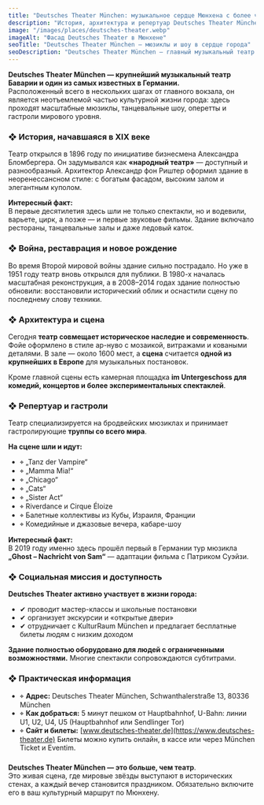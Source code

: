 ```yaml
---
title: "Deutsches Theater München: музыкальное сердце Мюнхена с более чем 125-летней историей"
description: "История, архитектура и репертуар Deutsches Theater München — крупнейшего музыкального театра Баварии. От мюзиклов и шоу до социальной миссии."
image: "/images/places/deutsches-theater.webp"
imageAlt: "Фасад Deutsches Theater в Мюнхене"
seoTitle: "Deutsches Theater München — мюзиклы и шоу в сердце города"
seoDescription: "Deutsches Theater München — главный музыкальный театр Баварии. История, мюзиклы, архитектура, гастроли, адрес и билеты. Лучшие шоу в Мюнхене."
---
```


**Deutsches Theater München — крупнейший музыкальный театр Баварии и один из самых известных в Германии.**  
Расположенный всего в нескольких шагах от главного вокзала, он является неотъемлемой частью культурной жизни города: здесь проходят масштабные мюзиклы, танцевальные шоу, оперетты и гастроли мирового уровня.

### ❖ История, начавшаяся в XIX веке

Театр открылся в 1896 году по инициативе бизнесмена Александра Бломбергера. Он задумывался как **«народный театр»** — доступный и разнообразный. Архитектор Александр фон Риштер оформил здание в неоренессансном стиле: с богатым фасадом, высоким залом и элегантным куполом.

**Интересный факт:**  
В первые десятилетия здесь шли не только спектакли, но и водевили, варьете, цирк, а позже — и первые звуковые фильмы. Здание включало рестораны, танцевальные залы и даже ледовый каток.

### ❖ Война, реставрация и новое рождение

Во время Второй мировой войны здание сильно пострадало. Но уже в 1951 году театр вновь открылся для публики. В 1980-х началась масштабная реконструкция, а в 2008–2014 годах здание полностью обновили: восстановили исторический облик и оснастили сцену по последнему слову техники.

### ❖ Архитектура и сцена

Сегодня **театр совмещает историческое наследие и современность**. Фойе оформлено в стиле ар-нуво с мозаикой, витражами и коваными деталями. В зале — около 1600 мест, а **сцена** считается **одной из крупнейших в Европе** для музыкальных постановок.

Кроме главной сцены есть камерная площадка **im Untergeschoss для комедий, концертов и более экспериментальных спектаклей**.

### ❖ Репертуар и гастроли

Театр специализируется на бродвейских мюзиклах и принимает гастролирующие **труппы со всего мира**.

**На сцене шли и идут:**
- ⌖ „Tanz der Vampire“
- ⌖ „Mamma Mia!“
- ⌖ „Chicago“
- ⌖ „Cats“
- ⌖ „Sister Act“
- ⌖ Riverdance и Cirque Éloize
- ⌖ Балетные коллективы из Кубы, Израиля, Франции
- ⌖ Комедийные и джазовые вечера, кабаре-шоу

**Интересный факт:**  
В 2019 году именно здесь прошёл первый в Германии тур мюзикла **„Ghost – Nachricht von Sam“** — адаптации фильма с Патриком Суэйзи.

### ❖ Социальная миссия и доступность

**Deutsches Theater активно участвует в жизни города:**
- ✔ проводит мастер-классы и школьные постановки
- ✔ организует экскурсии и «открытые двери»
- ✔ отрудничает с KulturRaum München и предлагает бесплатные билеты людям с низким доходом

**Здание полностью оборудовано для людей с ограниченными возможностями.** Многие спектакли сопровождаются субтитрами.

### ❖ Практическая информация

- ⌖ **Адрес:**  Deutsches Theater München, Schwanthalerstraße 13, 80336 München
- ⌖ **Как добраться:**  5 минут пешком от Hauptbahnhof, U-Bahn: линии U1, U2, U4, U5 (Hauptbahnhof или Sendlinger Tor)
- ⌖ **Сайт и билеты:** [www.deutsches-theater.de](https://www.deutsches-theater.de)  Билеты можно купить онлайн, в кассе или через München Ticket и Eventim.

###

**Deutsches Theater München — это больше, чем театр**.  
Это живая сцена, где мировые звёзды выступают в исторических стенах, а каждый вечер становится  праздником. Обязательно включите его в ваш культурный маршрут по Мюнхену.
